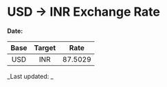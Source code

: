 # USD → INR Exchange Rate

**Date:** 

| Base | Target | Rate  |
|:----:|:------:|:-----:|
| USD  | INR    | 87.5029 |

_Last updated: _